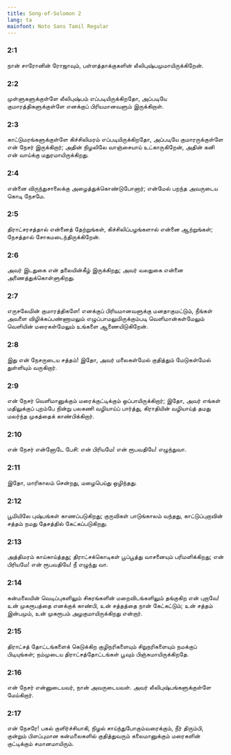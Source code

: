 ```yaml
---
title: Song-of-Solomon 2
lang: ta
mainfont: Noto Sans Tamil Regular
---
```


###  2:1

நான் சாரோனின் ரோஜாவும், பள்ளத்தாக்குகளின் லீலிபுஷ்பமுமாயிருக்கிறேன்.

###  2:2

முள்ளுகளுக்குள்ளே லீலிபுஷ்பம் எப்படியிருக்கிறதோ, அப்படியே குமாரத்திகளுக்குள்ளே எனக்குப் பிரியமானவளும் இருக்கிறாள்.

###  2:3

காட்டுமரங்களுக்குள்ளே கிச்சிலிமரம் எப்படியிருக்கிறதோ, அப்படியே குமாரருக்குள்ளே என் நேசர் இருக்கிறார்; அதின் நிழலிலே வாஞ்சையாய் உட்காருகிறேன், அதின் கனி என் வாய்க்கு மதுரமாயிருக்கிறது.

###  2:4

என்னை விருந்துசாலைக்கு அழைத்துக்கொண்டுபோனார்; என்மேல் பறந்த அவருடைய கொடி நேசமே.

###  2:5

திராட்சரசத்தால் என்னைத் தேற்றுங்கள், கிச்சிலிப்பழங்களால் என்னை ஆற்றுங்கள்; நேசத்தால் சோகமடைந்திருக்கிறேன்.

###  2:6

அவர் இடதுகை என் தலையின்கீழ் இருக்கிறது; அவர் வலதுகை என்னை அணைத்துக்கொள்ளுகிறது.

###  2:7

எருசலேமின் குமாரத்திகளே! எனக்குப் பிரியமானவளுக்கு மனதாகுமட்டும், நீங்கள் அவளை விழிக்கப்பண்ணாமலும் எழுப்பாமலுமிருக்கும்படி வெளிமான்கள்மேலும் வெளியின் மரைகள்மேலும் உங்களை ஆணையிடுகிறேன்.

###  2:8

இது என் நேசருடைய சத்தம்! இதோ, அவர் மலைகள்மேல் குதித்தும் மேடுகள்மேல் துள்ளியும் வருகிறார்.

###  2:9

என் நேசர் வெளிமானுக்கும் மரைக்குட்டிக்கும் ஒப்பாயிருக்கிறார்; இதோ, அவர் எங்கள் மதிலுக்குப் புறம்பே நின்று பலகணி வழியாய்ப் பார்த்து, கிராதியின் வழியாய்த் தமது மலர்ந்த முகத்தைக் காண்பிக்கிறார்.

###  2:10

என் நேசர் என்னோடே பேசி: என் பிரியமே! என் ரூபவதியே! எழுந்துவா.

###  2:11

இதோ, மாரிகாலம் சென்றது, மழைபெய்து ஒழிந்தது.

###  2:12

பூமியிலே புஷ்பங்கள் காணப்படுகிறது; குருவிகள் பாடுங்காலம் வந்தது, காட்டுப்புறாவின் சத்தம் நமது தேசத்தில் கேட்கப்படுகிறது.

###  2:13

அத்திமரம் காய்காய்த்தது; திராட்சக்கொடிகள் பூப்பூத்து வாசனையும் பரிமளிக்கிறது; என் பிரியமே! என் ரூபவதியே! நீ எழுந்து வா.

###  2:14

கன்மலையின் வெடிப்புகளிலும் சிகரங்களின் மறைவிடங்களிலும் தங்குகிற என் புறாவே! உன் முகரூபத்தை எனக்குக் காண்பி, உன் சத்தத்தை நான் கேட்கட்டும்; உன் சத்தம் இன்பமும், உன் முகரூபம் அழகுமாயிருக்கிறது என்றார்.

###  2:15

திராட்சத் தோட்டங்களைக் கெடுக்கிற குழிநரிகளையும் சிறுநரிகளையும் நமக்குப் பிடியுங்கள்; நம்முடைய திராட்சத்தோட்டங்கள் பூவும் பிஞ்சுமாயிருக்கிறதே.

###  2:16

என் நேசர் என்னுடையவர், நான் அவருடையவள். அவர் லீலிபுஷ்பங்களுக்குள்ளே மேய்கிறார்.

###  2:17

என் நேசரே! பகல் குளிர்ச்சியாகி, நிழல் சாய்ந்துபோகும்வரைக்கும், நீர் திரும்பி, குன்றும் பிளப்புமான கன்மலைகளில் குதித்துவரும் கலைமானுக்கும் மரைகளின் குட்டிக்கும் சமானமாயிரும்.

